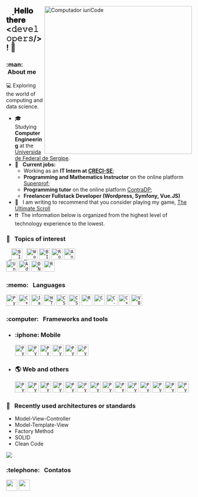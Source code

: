<html>
<main>
    <section id="header">
        <div class="container-img">
            <a href="#"><img src="https://raw.githubusercontent.com/MicaelliMedeiros/micaellimedeiros/master/image/computer-illustration.png"
                min-width="400px" max-width="400px" width="400px" align="right" alt="Computador iuriCode">
        </div>
        <div class="content"  name="entry.2376">
            <p align="left">
            <h2><a id="user-content--𝐇𝐞𝐥𝐥𝐨-𝐭𝐡𝐞𝐫𝐞-𝐟𝐞𝐥𝐥𝐨𝐰-𝚍𝚎𝚟𝚎𝚕𝚘𝚙𝚎𝚛𝚜-" class="anchor"
                    aria-hidden="true" href="#-𝐇𝐞𝐥𝐥𝐨-𝐭𝐡𝐞𝐫𝐞-𝐟𝐞𝐥𝐥𝐨𝐰-𝚍𝚎𝚟𝚎𝚕𝚘𝚙𝚎𝚛𝚜-">
                    <svg class="octicon octicon-link" viewBox="0 0 16 16" version="1.1" width="16" height="16"
                        aria-hidden="true">
                    </svg>
                </a>
                <strong>𝐇𝐞𝐥𝐥𝐨 𝐭𝐡𝐞𝐫𝐞 &lt;𝚍𝚎𝚟𝚎𝚕𝚘𝚙𝚎𝚛𝚜/&gt;! </strong>
                🤝
            </h2>
            </p>
        </div>
    </section>
</main>

<main>
<section class="sec-body">
<p align="left">
  <div class="content"  name="entry.2366">
  <article class="article-txt">
  <h3> :man: &nbsp;About me </h3>
      
    
   💻 Exploring the world of computing and data science.
  - 🎓 &nbsp; Studying **Computer Engineering** at the <a href="https://www.ufs.br">Universidade Federal de Sergipe</a>.
  - 💼 &nbsp; **Current jobs:**
      - Working as an **IT Intern at <a href="https:/crecise.gov.br">CRECI-SE</a>**; 
      - **Programming and Mathematics Instructor** on the online platform <a
      href="https://www.superprof.com.br/">Superprof</a>;
      - **Programming tutor** on the online platform <a
      href="https://www.contradp.com.br">ContraDP</a>;
      - **Freelancer Fullstack Developer (Wordpress, Symfony, Vue.JS)**
  - 👀 &nbsp;   I am writing to recommend that you consider playing my game, <a href="https://99lab.itch.io/theultimatescroll"> The Ultimate Scroll </a>   
  - ❗❗ &nbsp;The information below is organized from the highest level of technology experience to the lowest.
    
  </article>
  </div>
</p>
</section>
</main>

<main>
<section class="sec-body">
  <div class="content" name="entry.2346">
  <h3> 🤔 &nbsp; Topics of interest </h3>
    <div class="container-logos">
        <!-- Ciencia Dados -->
        <code> <a href="https://github.com/eduardo92005-debug/Cienc.Dados"> <img height="30" src="https://img.shields.io/badge/Data%20Science-blue?style=flat&logo=Power+BI&logoColor=white" style="borderRadius=9000px 30px;" alt="BI"/></a></code>
        <!-- Matematica -->
      <code><a href="https://github.com/eduardo92005-debug/Matematica"> <img height="30" src="https://img.shields.io/badge/Wolfram%20Alpha-wine?style=flat&logo=Wolfram&logoColor=FF3E00" alt="Wolf"/></a></code>
    <!-- Power BI-->
      <code><a href="#"><img height="30" src="https://img.shields.io/badge/Power%20BI-FFA500?style=flat&logo=Power+BI&logoColor=black" style="borderRadius=9000px 30px;" alt="BI"/></a></code>
    <!-- Robotica -->
      <code><a href="#"><img height="30" src="https://img.shields.io/badge/Robots-9146FF?style=flat&logo=Instructables&logoColor=white" alt="Rob"/></a></code>
     <!-- Robotica -->
      <code><a href="https://github.com/eduardo92005-debug/Frontend-Cirurgia"><img height="30" src="https://img.shields.io/badge/-Mobile%20Dev.-171615?style=flat&logo=Android&color=262673" alt="Android"/></a></code>
        <br/>
    <div markdown=1>
     <code><a href="https://github.com/eduardo92005-debug/Games"><img height="30" src="https://img.shields.io/badge/Game%20Dev.-black?style=flat&logo=Unreal%20Engine&logoColor=white" alt="Unreal"/></a></code>
    <code><a href="#"><img height="30" src="https://img.shields.io/badge/-Hackaday-171615?style=flat&logo=Hackaday&color=262673" alt="Aday"/></a></code>
    <code><a href="https://github.com/eduardo92005-debug/Design-Patterns"><img height="30" src="https://img.shields.io/badge/-Design%20Patterns-171615?style=flat&logo=Designer%20News&color=262673" alt="DN"/></a></code>
    <code><a href="https://github.com/eduardo92005-debug/Cienc.Dados/tree/main/Econometria"><img height="30" src="https://img.shields.io/badge/-R-171615?style=flat&logo=R&logoColor=blue&color=white" alt="R"/></a></code>
        </div>
    </div>
  </div>
</section>
</main>

<main>
<section class = "sec-body">
  <div class="content" name="entry.2345">
    <h3> :memo: &nbsp; Languages </h3>
      <div class="container-logos">
        <code><img height="30" src="https://img.shields.io/badge/Python-14354C?style=flat&logo=python&logoColor=white" alt="Python"/></code>
        <code><img height="30" src="https://img.shields.io/badge/PHP-904CD8?style=flat&logo=php&logoColor=white" alt="C++"/></code>
        <code><img height="30" src="https://img.shields.io/badge/JavaScript-F7DF1E?style=flat&logo=javascript&logoColor=black" alt="Javascript"/></code>
        <code><img height="30" src="https://img.shields.io/badge/HTML5-E34F26?style=flat&logo=html5&logoColor=white" alt="HTML"/></code>
        <code><img height="30" src="https://img.shields.io/badge/CSS-E34F26?style=flat&logo=CSS3&logoColor=white" alt="CSS"/></code>
        <code><img height="30" src="https://img.shields.io/badge/SQL-E34F26?style=flat&logo=mysql&logoColor=white" alt="CSS"/></code>
        <code><a href="https://github.com/eduardo92005-debug/Cienc.Dados/tree/main/Econometria"><img height="30" src="https://img.shields.io/badge/-R-171615?style=flat&logo=R&logoColor=blue&color=white" alt="R"/></a></code>
        <code><img height="30" src="https://img.shields.io/badge/C-00599C?style=flat&logo=c&logoColor=white" alt="C"/></code>
        <code><img height="30" src="https://img.shields.io/badge/C%23-239120?style=flat&logo=c-sharp&logoColor=white" alt="C-sharp"/></code>
        <code><img height="30" src="https://img.shields.io/badge/C++-239120?style=flat&logo=c%2B%2B&logoColor=white" alt="C++"/></code>
        <code><img height="30" src="https://img.shields.io/badge/VBA-239120?style=flat&logo=Microsoft+Excel&logoColor=white" alt="VBA"/></code>
      </div>    
  </div>
</main>

<main>
<section class="sec-body" name="entry.1223">
  <div class="content" name="entry.2334">
    <h3> :computer: &nbsp; Frameworks and tools </h3>
    <ul>
        <h3>
            <li>:iphone: Mobile</li>
        </h3>
        <div class="container-logo">
          <code><img height="30" src="https://img.shields.io/badge/-React%20Native-171615?style=flat&logo=React&color=262673" alt="Python"/></code>
          <code><img height="30" src="https://img.shields.io/badge/-Flutter-171615?style=flat&logo=Flutter&color=262673" alt="Python"/></code>
          <code><img height="30" src="https://img.shields.io/badge/-Node.js-171615?style=flat&logo=Node.js&color=262673" alt="Python"/></code>
          <code><img height="30" src="https://img.shields.io/badge/-Expo-171615?style=flat&logo=Expo&color=262673" alt="Python"/></code>
          <code><img height="30" src="https://img.shields.io/badge/-Express-171615?style=flat&logo=Express&color=262673" alt="Python"/></code>
          <code><img height="30" src="https://img.shields.io/badge/-Android%20Studio-171615?style=flat&logo=Android%20Studio&color=262673" alt="Python"/></code>
        </div>
    </ul>
  </div>
  
  <div class="content" name="entry.2335">
    <ul>
        <h3>
            <li> 🌎 Web and others </li>
        </h3>
        <div class="container-logo">
          <code><img height="30" src="https://img.shields.io/badge/-Bootstrap-171615?style=flat&logo=Bootstrap&color=262673&logoColor=563d7c" alt="Python"/></code>
          <code><img height="30" src="https://img.shields.io/badge/-JQuery-171615?style=flat&logo=JQuery&color=262673&logoColor=blue" alt="Python"/></code>
          <code><img height="30" src="https://img.shields.io/badge/-Symfony-171615?style=flat&logo=Symfony&color=262673" alt="Python"/></code>
          <code><img height="30" src="https://img.shields.io/badge/-Vue.js-171615?style=flat&logo=Vue.js&color=262673" alt="Python"/></code>
          <code><img height="30" src="https://img.shields.io/badge/-Svelte-171615?logo=svelte&style=flat&color=262673&logoColor=orange" alt="Python"/></code>          <code><img height="30" src="https://img.shields.io/badge/-Flask-171615?style=flat&color=262673" alt="Python"/></code>
                      <code><img height="30" src="https://img.shields.io/badge/-Django-171615?style=flat&logo=Django&color=262673&logoColor=darkgreen" alt="Python"/></code>
              <code><img height="30" src="https://img.shields.io/badge/-Laravel-171615?logo=Laravel&style=flat&color=262673&logoColor=orange" alt="Python"/></code>
          <code><img height="30" src="https://img.shields.io/badge/-VSCode-171615?style=flat&logo=Visual+Studio+Code&logoColor=blue&color=262673" alt="Python"/></code>
            <code><img height="30" src="https://img.shields.io/badge/-AWS-171615?style=flat&color=262673&logo=amazon" alt="Python"/></code>
            <code><img height="30" src="https://img.shields.io/badge/-Wordpress-171615?style=flat&color=262673&logo=wordpress" alt="Python"/></code>
          <code><img height="30" src="https://img.shields.io/badge/-Linux-171615?style=flat&logo=Linux&logoColor=black&color=262673" alt="Python"/></code>
          <code><img height="30" src="https://img.shields.io/badge/-Docker-171615?style=flat&logo=Docker&logoColor=blue&color=262673" alt="Python"/></code>
          <code><img height="30" src="https://img.shields.io/badge/-JIRA-171615?style=flat&logo=JIRA&logoColor=blue&color=262673" alt="Python"/></code>
        </div>
    </ul>
  </div>
</section>
</main>
  
<main>
<section class="sec-body">
  <div class="content">
  <h3> 🎨 &nbsp; Recently used architectures or standards </h3>
    <ul>
      <li> Model-View-Controller </li>
      <li> Model-Template-View </li>
      <li> Factory Method </li>
      <li> SOLID </li>
      <li> Clean Code </li>
    </ul>
  </div>
</section>
</main>

<main>
<section class="footer">
  <div class="content" name="entry.2301">
    <img align='center'
        src="https://github-readme-stats.vercel.app/api?username=eduardo92005-debug&show_icons=true&title_color=783c00&text_color=af552e&icon_color=783c00&bg_color=blue&cache_seconds=2300">
    <p align="left">
     <div class="content" name="entry.2300">
      <h3> :telephone: &nbsp; Contatos</h3>
      </p>
      <p align="left">
          <a href="mailto:eduardo92005@gmail.com">
              <img height=30
                  src="https://img.shields.io/badge/-Gmail-FF0000?style=flat&labelColor=FF0000&logo=gmail&logoColor=white&link=eduardo92005@gmail.com" /></a>
         <a href="https://www.linkedin.com/in/carlos-eduardo-silva-4a5b59204/" alt="Linkedin">
  <img height=30 src="https://img.shields.io/badge/-Linkedin-0e76a8?style=flat&logo=Linkedin&logoColor=white&link=https://www.linkedin.com/in/carlos-eduardo-silva-4a5b59204/" /></a>
      </p>
    </div>
  </div>
  </section>
</main>

</html>

